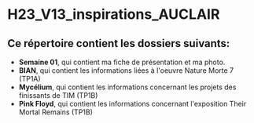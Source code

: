 # H23_V13_inspirations_AUCLAIR

## Ce répertoire contient les dossiers suivants:

- **Semaine 01**, qui contient ma fiche de présentation et ma photo.
- **BIAN**, qui contient les informations liées à l'oeuvre Nature Morte 7 (TP1A)
- **Mycélium**, qui contient les informations concernant les projets des finissants de TIM (TP1B)
- **Pink Floyd**, qui contient les informations concernant l'exposition Their Mortal Remains (TP1B)
